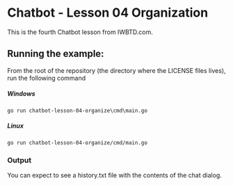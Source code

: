 # Chatbot - Lesson 04 Organization
This is the fourth Chatbot lesson from IWBTD.com.

## Running the example:
From the root of the repository (the directory where the LICENSE files lives), run the following command

##### Windows
`go run chatbot-lesson-04-organize\cmd\main.go`

##### Linux
`go run chatbot-lesson-04-organize/cmd/main.go`

### Output

You can expect to see a history.txt file with the contents of the chat dialog.

